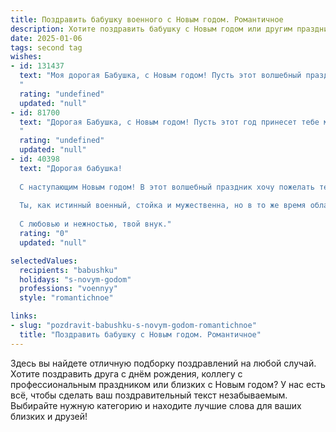 ```yaml
---
title: Поздравить бабушку военного с Новым годом. Романтичное
description: Хотите поздравить бабушку с Новым годом или другим праздником? Наш ИИ создаст незабываемое поздравление, а вы обязательно выделитесь среди других.  
date: 2025-01-06
tags: second tag
wishes:
- id: 131437
  text: "Моя дорогая Бабушка, с Новым годом! Пусть этот волшебный праздник принесет в твою жизнь столько же тепла и света, сколько ты принесла в наши сердца. Твой  военный дух, твоя сила и стойкость всегда были для меня примером, а твоя нежность и забота — самым дорогим сокровищем.  Пусть этот год будет полон радости,  мира и спокойствия, пусть рядом всегда будут любящие тебя люди, а  звезды на небе сияют так же ярко, как и твои глаза.  С любовью и нежностью, твой внук/внучка.
  "
  rating: "undefined"
  updated: "null"
- id: 81700
  text: "Дорогая Бабушка, с Новым годом! Пусть этот год принесет тебе мир, любовь и свет. Ты всегда была нашей опорой, нашим солнцем, и мы желаем, чтобы твоя жизнь светилась радостью и теплом. Пусть твоё сердце будет спокойным, а душа -  полна  мира и любви, как твои военные заслуги полны славы и гордости. С Новым годом, Бабушка!
  "
  rating: "undefined"
  updated: "null"
- id: 40398
  text: "Дорогая бабушка!
  
  С наступающим Новым годом! В этот волшебный праздник хочу пожелать тебе благополучия, здоровья и тепла, словно уютный огонёк в сердцах близких. Пускай каждый день нового года приносит радость и удивление, а каждый миг будет наполнен любовью и заботой.
  
  Ты, как истинный военный, стойка и мужественна, но в то же время обладаешь такой мягкостью и нежностью, что согреваешь наши сердца. Пусть новый год обернётся для тебя светлыми моментами и яркими впечатлениями!
  
  С любовью и нежностью, твой внук."
  rating: "0"
  updated: "null"

selectedValues:
  recipients: "babushku"
  holidays: "s-novym-godom"
  professions: "voennyy"
  style: "romantichnoe"

links:
- slug: "pozdravit-babushku-s-novym-godom-romantichnoe"
  title: "Поздравить бабушку с Новым годом. Романтичное"
---
```


Здесь вы найдете отличную подборку поздравлений на любой случай. 
Хотите поздравить друга с днём рождения, коллегу с профессиональным праздником или близких с Новым годом? У нас есть всё, чтобы сделать ваш поздравительный текст незабываемым. Выбирайте нужную категорию и находите лучшие слова для ваших близких и друзей!
